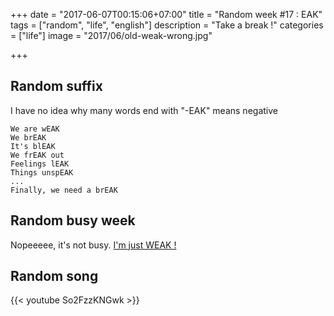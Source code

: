 +++
date = "2017-06-07T00:15:06+07:00"
title = "Random week #17 : EAK"
tags = ["random", "life", "english"]
description = "Take a break !"
categories = ["life"]
image = "2017/06/old-weak-wrong.jpg"

+++

## Random suffix

I have no idea why many words end with "-EAK" means negative

```
We are wEAK
We brEAK
It's blEAK
We frEAK out
Feelings lEAK
Things unspEAK
...
Finally, we need a brEAK
```

## Random busy week

Nopeeeee, it's not busy. [I'm just WEAK !](/post/random-week-15/)

## Random song

{{< youtube So2FzzKNGwk >}}